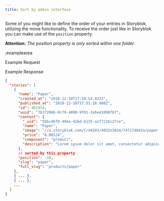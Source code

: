 ```yaml
---
title: Sort by admin interface
---
```


Some of you might like to define the order of your entries in Storyblok, utilizing the move functionality. To receive the order just like in Storyblok you can make use of the `position` property. 

**Attention:** *The position property is only sorted within one folder*

;examplearea

Example Request

<RequestExample url="https://api.storyblok.com/v1/cdn/stories?sort_by=position:desc&token=ask9soUkv02QqbZgmZdeDAtt"></RequestExample>

Example Response

```json
{  
  "stories": [
    {
      "name": "Paper",
      "created_at": "2018-12-10T17:50:54.023Z",
      "published_at": "2018-12-10T17:51:18.988Z",
      "id": 461934,
      "uuid": "7b372086-0c79-4890-9f01-2e6e41098f87",
      "content": {
        "_uid": "5bbcd6f0-494a-42bd-b135-a1f7216c27ce",
        "name": "Paper",
        "image": "//a.storyblok.com/f/44203/4032x3024/747174042a/paper.jpg",
        "price": "0.00124",
        "component": "product",
        "description": "Lorem ipsum dolor sit amet, consectetur adipiscing elit. In erat mauris, faucibus quis pharetra sit amet, pretium ac libero. Etiam vehicula eleifend bibendum."
      },
      // sorted by this property
      "position": -10,
      "slug": "paper",
      "full_slug": "products/paper"
    },
    { ... },
    { ... },
    ...
  ]
}
```